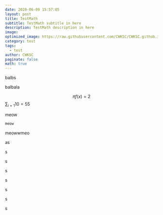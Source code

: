 ```yaml
---
date: 2020-06-09 15:57:05
layout: post
title: TestMath
subtitle: TestMath subtitle in here
description: TestMath description in here
image: 
optimized_image: https://raw.githubusercontent.com/CWKSC/CWKSC.github.io/master/assets/image/testDraw.JPG
category: test
tags:
  - test
author: CWKSC
paginate: false
math: true
---
```


balbs

balbala

$$
\pi f(x) = 2
$$
$\sum_{i=1}{10} = 55$

meow

```c
meow
```

meowwmeo

as

s

s

s

s

s

s

s

